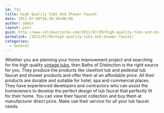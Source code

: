 ```yaml
---
id: 732
title: High Quality Tubs And Shower Faucet
date: 2011-07-09T16:38:36+00:00
author: admin
layout: post
guid: http://www.velikazvjerka.com/2011/07/09/high-quality-tubs-and-shower-faucet/
permalink: /2011/07/09/high-quality-tubs-and-shower-faucet/
categories:
  - General
---
```

Whether you are planning your home improvement project and searching for the high quality [vintage tubs](http://www.bathsofdistinction.com/), then Baths of Distinction is the right source for you. They produce the products like clawfoot tub and pedestal tub faucet and shower products and offer them at an affordable price. All their products are durable and suitable for hotel, spa and commercial places. They have experienced developers and contractors who can assist the homeowners to develop the perfect design of tub faucet that perfectly fit for their home. You can view their faucet collection and buy them at manufacturer direct price. Make use their service for all your tub faucet needs.